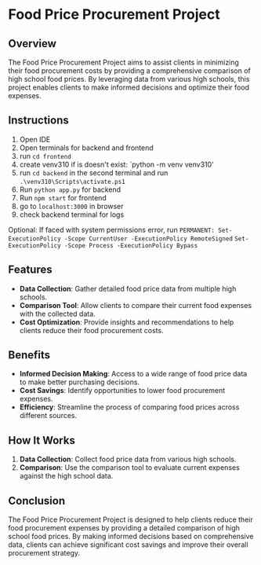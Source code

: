 # Food Price Procurement Project

## Overview

The Food Price Procurement Project aims to assist clients in minimizing their food procurement costs by providing a comprehensive comparison of high school food prices. By leveraging data from various high schools, this project enables clients to make informed decisions and optimize their food expenses.

## Instructions

1. Open IDE
2. Open terminals for backend and frontend
3. run `cd frontend`
3. create venv310 if is doesn't exist: `python -m venv venv310'
4. run `cd backend` in the second terminal and run `.\venv310\Scripts\activate.ps1`
5. Run `python app.py` for backend
6. Run `npm start` for frontend
7. go to `localhost:3000` in browser
8. check backend terminal for logs

Optional: If faced with system permissions error, run `PERMANENT: Set-ExecutionPolicy -Scope CurrentUser -ExecutionPolicy RemoteSigned` `Set-ExecutionPolicy -Scope Process -ExecutionPolicy Bypass`

## Features

- **Data Collection**: Gather detailed food price data from multiple high schools.
- **Comparison Tool**: Allow clients to compare their current food expenses with the collected data.
- **Cost Optimization**: Provide insights and recommendations to help clients reduce their food procurement costs.

## Benefits

- **Informed Decision Making**: Access to a wide range of food price data to make better purchasing decisions.
- **Cost Savings**: Identify opportunities to lower food procurement expenses.
- **Efficiency**: Streamline the process of comparing food prices across different sources.

## How It Works

1. **Data Collection**: Collect food price data from various high schools.
2. **Comparison**: Use the comparison tool to evaluate current expenses against the high school data.

## Conclusion

The Food Price Procurement Project is designed to help clients reduce their food procurement expenses by providing a detailed comparison of high school food prices. By making informed decisions based on comprehensive data, clients can achieve significant cost savings and improve their overall procurement strategy.